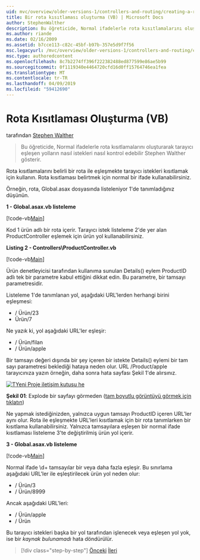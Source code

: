 ```yaml
---
uid: mvc/overview/older-versions-1/controllers-and-routing/creating-a-route-constraint-vb
title: Bir rota kısıtlaması oluşturma (VB) | Microsoft Docs
author: StephenWalther
description: Bu öğreticide, Normal ifadelerle rota kısıtlamalarını oluşturarak tarayıcı eşleşen yolların nasıl istekleri nasıl kontrol edebilir Stephen Walther gösterir.
ms.author: riande
ms.date: 02/16/2009
ms.assetid: b7cce113-c82c-45bf-b97b-357e5d9f7f56
msc.legacyurl: /mvc/overview/older-versions-1/controllers-and-routing/creating-a-route-constraint-vb
msc.type: authoredcontent
ms.openlocfilehash: 8c7b2274ff396f222382488ed877599e86ae5b99
ms.sourcegitcommit: 0f1119340e4464720cfd16d0ff15764746ea1fea
ms.translationtype: MT
ms.contentlocale: tr-TR
ms.lasthandoff: 04/09/2019
ms.locfileid: "59412690"
---
```

# <a name="creating-a-route-constraint-vb"></a>Rota Kısıtlaması Oluşturma (VB)

tarafından [Stephen Walther](https://github.com/StephenWalther)

> Bu öğreticide, Normal ifadelerle rota kısıtlamalarını oluşturarak tarayıcı eşleşen yolların nasıl istekleri nasıl kontrol edebilir Stephen Walther gösterir.


Rota kısıtlamalarını belirli bir rota ile eşleşmekte tarayıcı istekleri kısıtlamak için kullanın. Rota kısıtlaması belirtmek için normal bir ifade kullanabilirsiniz.

Örneğin, rota, Global.asax dosyasında listeleniyor 1'de tanımladığınız düşünün.

**1 - Global.asax.vb listeleme**

[!code-vb[Main](creating-a-route-constraint-vb/samples/sample1.vb)]

Kod 1 ürün adlı bir rota içerir. Tarayıcı istek listeleme 2'de yer alan ProductController eşlemek için ürün yol kullanabilirsiniz.

**Listing 2 - Controllers\ProductController.vb**

[!code-vb[Main](creating-a-route-constraint-vb/samples/sample2.vb)]

Ürün denetleyicisi tarafından kullanıma sunulan Details() eylem ProductID adlı tek bir parametre kabul ettiğini dikkat edin. Bu parametre, bir tamsayı parametresidir.

Listeleme 1'de tanımlanan yol, aşağıdaki URL'lerden herhangi birini eşleşmesi:

- / Ürün/23
- Ürün/7

Ne yazık ki, yol aşağıdaki URL'ler eşleşir:

- / Ürün/filan
- / Ürün/apple

Bir tamsayı değeri dışında bir şey içeren bir istekte Details() eylemi bir tam sayı parametresi beklediği hataya neden olur. URL /Product/apple tarayıcınıza yazın örneğin, daha sonra hata sayfası Şekil 1'de alırsınız.


[![TYeni Proje iletişim kutusu he](creating-a-route-constraint-vb/_static/image1.jpg)](creating-a-route-constraint-vb/_static/image1.png)

**Şekil 01**: Explode bir sayfayı görmeden ([tam boyutlu görüntüyü görmek için tıklatın](creating-a-route-constraint-vb/_static/image2.png))


Ne yapmak istediğinizden, yalnızca uygun tamsayı ProductID içeren URL'ler aynı olur. Rota ile eşleşmekte URL'leri kısıtlamak için bir rota tanımlarken bir kısıtlama kullanabilirsiniz. Yalnızca tamsayılara eşleşen bir normal ifade kısıtlaması listeleme 3'te değiştirilmiş ürün yol içerir.

**3 - Global.asax.vb listeleme**

[!code-vb[Main](creating-a-route-constraint-vb/samples/sample3.vb)]

Normal ifade \d+ tamsayılar bir veya daha fazla eşleşir. Bu sınırlama aşağıdaki URL'ler ile eşleştirilecek ürün yol neden olur:

- / Ürün/3
- / Ürün/8999

Ancak aşağıdaki URL'leri:

- / Ürün/apple
- / Ürün

Bu tarayıcı istekleri başka bir yol tarafından işlenecek veya eşleşen yol yok, ise bir *kaynak bulunamadı* hata döndürülür.

> [!div class="step-by-step"]
> [Önceki](creating-custom-routes-vb.md)
> [İleri](creating-a-custom-route-constraint-vb.md)
